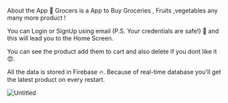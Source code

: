 About the App 🥘
Grocers is a App to Buy Groceries , Fruits ,vegetables any many more product !

You can Login or SignUp using email   (P.S. Your credentials are safe!) 🤩 and this will lead you to the Home Screen.

You can see the product add them to cart and also delete if you dont like it 😍.

All the data is stored in Firebase 🔥. Because of real-time database you'll get the latest product on every restart.


![Untitled](https://user-images.githubusercontent.com/109271471/193763428-c6ba5702-3da7-4119-94da-130759235af1.png)
